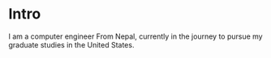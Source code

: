 
# Intro
I am a computer engineer From Nepal, currently in the journey to pursue my graduate studies in the United States. 
